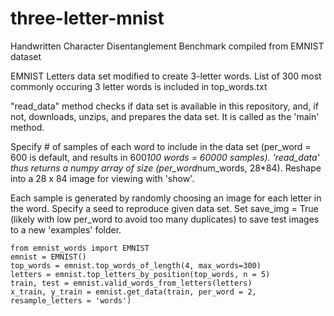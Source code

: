 # three-letter-mnist

Handwritten Character Disentanglement Benchmark compiled from EMNIST dataset

EMNIST Letters data set modified to create 3-letter words.  List of 300 most commonly occuring 3 letter words is included in top_words.txt

"read_data" method checks if data set is available in this repository, and, if not, downloads, unzips, and prepares the data set.  It is called as the 'main' method.  

Specify # of samples of each word to include in the data set (per_word = 600 is default, and results in 600*100 words = 60000 samples).  'read_data' thus returns a numpy array of size (per_word*num_words, 28*84).  Reshape into a 28 x 84 image for viewing with 'show'.  

Each sample is generated by randomly choosing an image for each letter in the word.  Specify a seed to reproduce given data set.  Set save_img = True (likely with low per_word to avoid too many duplicates) to save test images to a new 'examples' folder.  


```
from emnist_words import EMNIST
emnist = EMNIST()
top_words = emnist.top_words_of_length(4, max_words=300)
letters = emnist.top_letters_by_position(top_words, n = 5)
train, test = emnist.valid_words_from_letters(letters)
x_train, y_train = emnist.get_data(train, per_word = 2, resample_letters = 'words')
```
